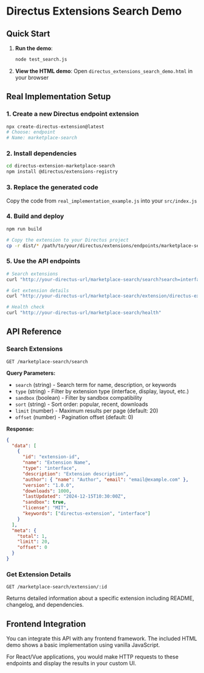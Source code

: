 # Directus Extensions Search Demo

## Quick Start

1. **Run the demo**:
   ```bash
   node test_search.js
   ```

2. **View the HTML demo**:
   Open `directus_extensions_search_demo.html` in your browser

## Real Implementation Setup

### 1. Create a new Directus endpoint extension

```bash
npx create-directus-extension@latest
# Choose: endpoint
# Name: marketplace-search
```

### 2. Install dependencies

```bash
cd directus-extension-marketplace-search
npm install @directus/extensions-registry
```

### 3. Replace the generated code

Copy the code from `real_implementation_example.js` into your `src/index.js`

### 4. Build and deploy

```bash
npm run build

# Copy the extension to your Directus project
cp -r dist/* /path/to/your/directus/extensions/endpoints/marketplace-search/
```

### 5. Use the API endpoints

```bash
# Search extensions
curl "http://your-directus-url/marketplace-search/search?search=interface&type=interface&limit=5"

# Get extension details
curl "http://your-directus-url/marketplace-search/extension/directus-extension-computed-interface"

# Health check
curl "http://your-directus-url/marketplace-search/health"
```

## API Reference

### Search Extensions
`GET /marketplace-search/search`

**Query Parameters:**
- `search` (string) - Search term for name, description, or keywords
- `type` (string) - Filter by extension type (interface, display, layout, etc.)
- `sandbox` (boolean) - Filter by sandbox compatibility
- `sort` (string) - Sort order: popular, recent, downloads
- `limit` (number) - Maximum results per page (default: 20)
- `offset` (number) - Pagination offset (default: 0)

**Response:**
```json
{
  "data": [
    {
      "id": "extension-id",
      "name": "Extension Name",
      "type": "interface",
      "description": "Extension description",
      "author": { "name": "Author", "email": "email@example.com" },
      "version": "1.0.0",
      "downloads": 1000,
      "lastUpdated": "2024-12-15T10:30:00Z",
      "sandbox": true,
      "license": "MIT",
      "keywords": ["directus-extension", "interface"]
    }
  ],
  "meta": {
    "total": 1,
    "limit": 20,
    "offset": 0
  }
}
```

### Get Extension Details
`GET /marketplace-search/extension/:id`

Returns detailed information about a specific extension including README, changelog, and dependencies.

## Frontend Integration

You can integrate this API with any frontend framework. The included HTML demo shows a basic implementation using vanilla JavaScript.

For React/Vue applications, you would make HTTP requests to these endpoints and display the results in your custom UI.